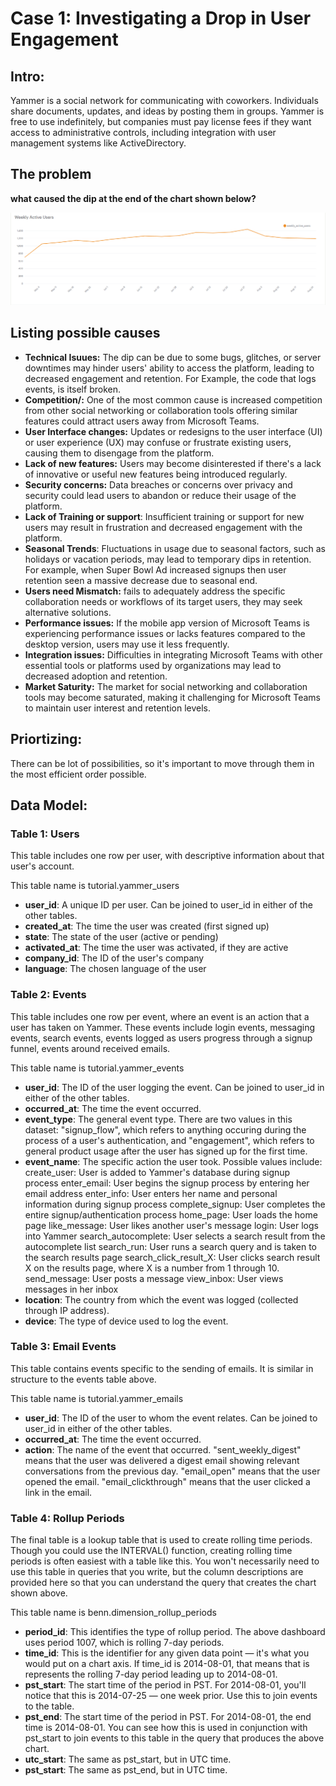 
# Case 1: Investigating a Drop in User Engagement

## Intro:

Yammer is a social network for communicating with coworkers. Individuals share documents, updates, and ideas by posting them in groups. Yammer is free to use indefinitely, but companies must pay license fees if they want access to administrative controls, including integration with user management systems like ActiveDirectory.

## The problem

**what caused the dip at the end of the chart shown below?**

![weekly_active_users_chart](/Yammer_analytics_casestudies/case-1_drop_in_engagement/weekly_active_users_chart.PNG)

## Listing possible causes

* **Technical Isuues:** The dip can be due to some bugs, glitches, or server downtimes may hinder users' ability to access the platform, leading to decreased engagement and retention. For Example, the code that logs events, is itself broken.
* **Competition/:** One of the most common cause is increased competition from other social networking or collaboration tools offering similar features could attract users away from Microsoft Teams.
* **User Interface changes:** Updates or redesigns to the user interface (UI) or user experience (UX) may confuse or frustrate existing users, causing them to disengage from the platform.
* **Lack of new features:** Users may become disinterested if there's a lack of innovative or useful new features being introduced regularly.
* **Security concerns:** Data breaches or concerns over privacy and security could lead users to abandon or reduce their usage of the platform.
* **Lack of Training or support**:  Insufficient training or support for new users may result in frustration and decreased engagement with the platform.
* **Seasonal Trends**: Fluctuations in usage due to seasonal factors, such as holidays or vacation periods, may lead to temporary dips in retention. For example, when Super Bowl Ad increased signups then user retention seen a massive decrease due to seasonal end. 
* **Users need Mismatch:** fails to adequately address the specific collaboration needs or workflows of its target users, they may seek alternative solutions.
* **Performance issues:** If the mobile app version of Microsoft Teams is experiencing performance issues or lacks features compared to the desktop version, users may use it less frequently.
* **Integration issues:** Difficulties in integrating Microsoft Teams with other essential tools or platforms used by organizations may lead to decreased adoption and retention.
* **Market Saturity:** The market for social networking and collaboration tools may become saturated, making it challenging for Microsoft Teams to maintain user interest and retention levels.

## Priortizing:

There can be lot of possibilities, so it's important to move through them in the most efficient order possible.

## Data Model:

### Table 1: Users
This table includes one row per user, with descriptive information about that user's account.

This table name is tutorial.yammer_users
* **user_id**:	A unique ID per user. Can be joined to user_id in either of the other tables.
* **created_at**:	The time the user was created (first signed up)
* **state**:	The state of the user (active or pending)
* **activated_at**:	The time the user was activated, if they are active
* **company_id**:	The ID of the user's company
* **language**:	The chosen language of the user

### Table 2: Events
This table includes one row per event, where an event is an action that a user has taken on Yammer. These events include login events, messaging events, search events, events logged as users progress through a signup funnel, events around received emails.

This table name is tutorial.yammer_events
* **user_id**:	The ID of the user logging the event. Can be joined to user\_id in either of the other tables.
* **occurred_at**:	The time the event occurred.
* **event_type**:	The general event type. There are two values in this dataset: "signup_flow", which refers to anything occuring during the process of a user's authentication, and "engagement", which refers to general product usage after the user has signed up for the first time.
* **event_name**:	The specific action the user took. Possible values include: create_user: User is added to Yammer's database during signup process enter_email: User begins the signup process by entering her email address enter_info: User enters her name and personal information during signup process complete_signup: User completes the entire signup/authentication process home_page: User loads the home page like_message: User likes another user's message login: User logs into Yammer search_autocomplete: User selects a search result from the autocomplete list search_run: User runs a search query and is taken to the search results page search_click_result_X: User clicks search result X on the results page, where X is a number from 1 through 10. send_message: User posts a message view_inbox: User views messages in her inbox
* **location**:	The country from which the event was logged (collected through IP address).
* **device**:	The type of device used to log the event.

### Table 3: Email Events
This table contains events specific to the sending of emails. It is similar in structure to the events table above.

This table name is tutorial.yammer_emails
* **user_id**:	The ID of the user to whom the event relates. Can be joined to user_id in either of the other tables.
* **occurred_at**:	The time the event occurred.
* **action**:	The name of the event that occurred. "sent_weekly_digest" means that the user was delivered a digest email showing relevant conversations from the previous day. "email_open" means that the user opened the email. "email_clickthrough" means that the user clicked a link in the email.

### Table 4: Rollup Periods
The final table is a lookup table that is used to create rolling time periods. Though you could use the INTERVAL() function, creating rolling time periods is often easiest with a table like this. You won't necessarily need to use this table in queries that you write, but the column descriptions are provided here so that you can understand the query that creates the chart shown above.

This table name is benn.dimension_rollup_periods
* **period_id**:	This identifies the type of rollup period. The above dashboard uses period 1007, which is rolling 7-day periods.
* **time_id**:	This is the identifier for any given data point — it's what you would put on a chart axis. If time_id is 2014-08-01, that means that is represents the rolling 7-day period leading up to 2014-08-01.
* **pst_start**:	The start time of the period in PST. For 2014-08-01, you'll notice that this is 2014-07-25 — one week prior. Use this to join events to the table.
* **pst_end**:	The start time of the period in PST. For 2014-08-01, the end time is 2014-08-01. You can see how this is used in conjunction with pst_start to join events to this table in the query that produces the above chart.
* **utc_start**:	The same as pst_start, but in UTC time.
* **pst_start**:	The same as pst_end, but in UTC time.